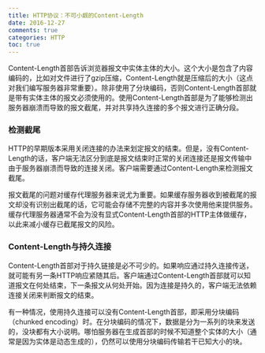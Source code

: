 ```yaml
---
title: HTTP协议：不可小觑的Content-Length
date: 2016-12-27
comments: true
categories: HTTP
toc: true 
---
```


Content-Length首部告诉浏览器报文中实体主体的大小。这个大小是包含了内容编码的，比如对文件进行了gzip压缩，Content-Length就是压缩后的大小（这点对我们编写服务器非常重要）。除非使用了分块编码，否则Content-Length首部就是带有实体主体的报文必须使用的。使用Content-Length首部是为了能够检测出服务器崩溃而导致的报文截尾，并对共享持久连接的多个报文进行正确分段。 
<!--more-->
### 检测截尾 
HTTP的早期版本采用关闭连接的办法来划定报文的结束。但是，没有Content-Length的话，客户端无法区分到底是报文结束时正常的关闭连接还是报文传输中由于服务器崩溃而导致的连接关闭。客户端需要通过Content-Length来检测报文截尾。 

报文截尾的问题对缓存代理服务器来说尤为重要。如果缓存服务器收到被截尾的报文却没有识别出截尾的话，它可能会存储不完整的内容并多次使用他来提供服务。缓存代理服务器通常不会为没有显式Content-Length首部的HTTP主体做缓存，以此来减小缓存已截尾报文的风险。 

### Content-Length与持久连接 
Content-Length首部对于持久链接是必不可少的。如果响应通过持久连接传送，就可能有另一条HTTP响应紧随其后。客户端通过Content-Length首部就可以知道报文在何处结束，下一条报文从何处开始。因为连接是持久的，客户端无法依赖连接关闭来判断报文的结束。 

有一种情况，使用持久连接可以没有Content-Length首部，即采用分块编码（chunked encoding）时。在分块编码的情况下，数据是分为一系列的块来发送的，没块都有大小说明。哪怕服务器在生成首部的时候不知道整个实体的大小（通常是因为实体是动态生成的），仍然可以使用分块编码传输若干已知大小的块。
